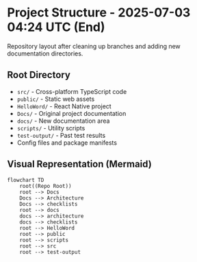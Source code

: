 # Project Structure - 2025-07-03 04:24 UTC (End)

Repository layout after cleaning up branches and adding new documentation directories.

## Root Directory

- `src/` - Cross-platform TypeScript code
- `public/` - Static web assets
- `HelloWord/` - React Native project
- `Docs/` - Original project documentation
- `docs/` - New documentation area
- `scripts/` - Utility scripts
- `test-output/` - Past test results
- Config files and package manifests

## Visual Representation (Mermaid)

```mermaid
flowchart TD
    root((Repo Root))
    root --> Docs
    Docs --> Architecture
    Docs --> checklists
    root --> docs
    docs --> architecture
    docs --> checklists
    root --> HelloWord
    root --> public
    root --> scripts
    root --> src
    root --> test-output
```
